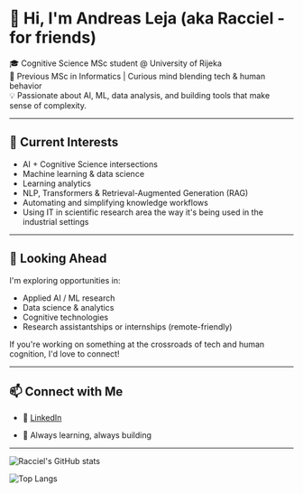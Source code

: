 # 👋 Hi, I'm Andreas Leja (aka Racciel - for friends)

🎓 Cognitive Science MSc student @ University of Rijeka  
🧠 Previous MSc in Informatics | Curious mind blending tech & human behavior  
💡 Passionate about AI, ML, data analysis, and building tools that make sense of complexity.

---

## 🔬 Current Interests
- AI + Cognitive Science intersections
- Machine learning & data science
- Learning analytics
- NLP, Transformers & Retrieval-Augmented Generation (RAG)
- Automating and simplifying knowledge workflows
- Using IT in scientific research area the way it's being used in the industrial settings

---
<!--
## 🛠 Projects & Explorations

| Project | Description | Tech |
|--------|-------------|------|
| **Structured RAG PDF** *(adapted)* | Personal adaptation of a project for extracting structured info from PDFs without OpenAI | `LangChain`, `Chroma`, `Bedrock`, `Transformers`, `Streamlit` |
| **Ethics of Learning Analytics** | Q-methodology research into students' attitudes on data privacy, transparency & consent | `R`, `QMethod`, `RStudio`, survey design |
| **Holiday Food Finder** | Multi-country scraper + semantic search for traditional foods on holidays | `Python`, `BeautifulSoup`, `OpenSearch`, `LangChain`, `AWS Lambda` |
| **Tarot Reading App** *(WIP)* | Experimental RAG app that interprets tarot cards using document context | `Chroma`, `LangChain`, `Streamlit`, `LLMs` |

---
-->
## 💼 Looking Ahead

I'm exploring opportunities in:
- Applied AI / ML research
- Data science & analytics
- Cognitive technologies
- Research assistantships or internships (remote-friendly)

If you're working on something at the crossroads of tech and human cognition, I'd love to connect!

---

## 📫 Connect with Me

- 💼 [LinkedIn](https://www.linkedin.com/in/andreas-leja/)
<!--- 🧠 [Thesis Topic (student ethics in analytics)](https://example.com) *(add this if you publish it!)*-->
- 🌱 Always learning, always building

---
![Racciel's GitHub stats](https://github-readme-stats.vercel.app/api?username=racciel&show_icons=true&theme=tokyonight)

![Top Langs](https://github-readme-stats.vercel.app/api/top-langs/?username=racciel&size_weight=0.5&count_weight=0.5&hide=jupyter%20notebook,html,css&theme=tokyonight&layout=compact&langs_count=8)

